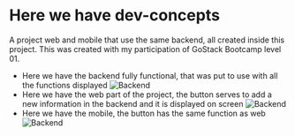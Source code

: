 # Here we have dev-concepts

A project web and mobile that use the same backend, all created inside this project. This was created with my participation of GoStack Bootcamp level 01.

* Here we have the backend fully functional, that was put to use with all the functions displayed
![Backend](https://github.com/MestreALMO/dev-concepts/blob/master/_ImagesReadme/Screenshot_1.png?raw=true)
* Here we have the web part of the project, the button serves to add a new information in the backend and it is displayed on screen
![Backend](https://github.com/MestreALMO/dev-concepts/blob/master/_ImagesReadme/Screenshot_3.png?raw=true)
* Here we have the mobile, the button has the same function as web <br />
![Backend](https://github.com/MestreALMO/dev-concepts/blob/master/_ImagesReadme/Screenshot_2.png?raw=true)
